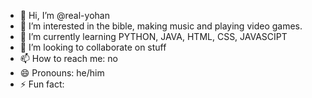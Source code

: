 - 👋 Hi, I’m @real-yohan
- 👀 I’m interested in the bible, making music and playing video games.
- 🌱 I’m currently learning PYTHON, JAVA, HTML, CSS, JAVASCIPT
- 💞️ I’m looking to collaborate on stuff 
- 📫 How to reach me: no
- 😄 Pronouns: he/him
- ⚡ Fun fact: 

